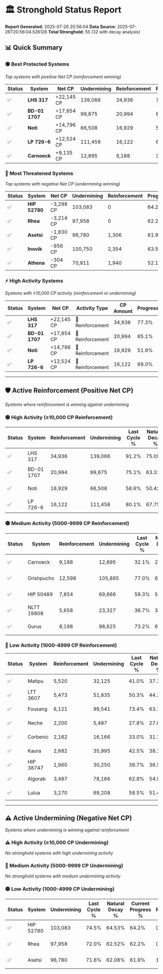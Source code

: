 # 🏛️ Stronghold Status Report

**Report Generated:** 2025-07-26 20:56:04
**Data Source:** 2025-07-26T20:56:04.526126
**Total Stronghold:** 55 (32 with decay analysis)

## 📊 Quick Summary

### 🟢 **Best Protected Systems**
*Top systems with positive Net CP (reinforcement winning)*

| Status | System | Net CP | Undermining | Reinforcement | Progress |
|--------|--------|--------|-------------|---------------|----------|
| ✅ | **LHS 317** | +22,145 CP | 139,066 | 34,936 | 77.3% |
| ✅ | **BD-01 1707** | +17,854 CP | 99,875 | 20,994 | 65.1% |
| ✅ | **Noti** | +14,796 CP | 66,508 | 16,929 | 51.9% |
| ✅ | **LP 726-6** | +12,524 CP | 111,458 | 16,122 | 69.0% |
| ✅ | **Carnoeck** | +9,135 CP | 12,895 | 9,188 | 30.8% |

### 🔴 **Most Threatened Systems**
*Top systems with negative Net CP (undermining winning)*

| Status | System | Net CP | Undermining | Reinforcement | Progress |
|--------|--------|--------|-------------|---------------|----------|
| ✅ | **HIP 52780** | -3,298 CP | 103,083 | 0 | 64.2% |
| ✅ | **Rhea** | -3,214 CP | 97,958 | 0 | 62.2% |
| ✅ | **Asetsi** | -1,830 CP | 96,780 | 1,306 | 61.9% |
| ✅ | **Inovik** | -956 CP | 100,750 | 2,354 | 63.5% |
| ✅ | **Athena** | -304 CP | 70,911 | 1,940 | 52.1% |

### ⚡ **High Activity Systems**
*Systems with ≥10,000 CP activity (reinforcement or undermining)*

| Status | System | Net CP | Activity Type | CP Amount | Progress |
|--------|--------|--------|---------------|-----------|----------|
| ✅ | **LHS 317** | +22,145 CP | 🔵 Reinforcement | 34,936 | 77.3% |
| ✅ | **BD-01 1707** | +17,854 CP | 🔵 Reinforcement | 20,994 | 65.1% |
| ✅ | **Noti** | +14,796 CP | 🔵 Reinforcement | 16,929 | 51.9% |
| ✅ | **LP 726-6** | +12,524 CP | 🔵 Reinforcement | 16,122 | 69.0% |

---

## 🛡️ Active Reinforcement (Positive Net CP)
*Systems where reinforcement is winning against undermining*

### 🟢 High Activity (≥10,000 CP Reinforcement)

| Status | System | Reinforcement | Undermining | Last Cycle % | Natural Decay % | Current Progress % | Current CP | Net CP | Activity |
|--------|--------|---------------|-------------|--------------|-----------------|-------------------|------------|--------|----------|
| ✅ | LHS 317 | 34,936 | 139,066 | 91.2% | 75.09% | 77.3% | 773,000 | +22,145 | 🟢 High Reinforcement |
| ✅ | BD-01 1707 | 20,994 | 99,875 | 75.1% | 63.31% | 65.1% | 650,999 | +17,854 | 🟢 High Reinforcement |
| ✅ | Noti | 16,929 | 66,508 | 58.6% | 50.42% | 51.9% | 519,000 | +14,796 | 🟢 High Reinforcement |
| ✅ | LP 726-6 | 16,122 | 111,458 | 80.1% | 67.75% | 69.0% | 690,000 | +12,524 | 🟢 High Reinforcement |

### 🟡 Medium Activity (5000-9999 CP Reinforcement)

| Status | System | Reinforcement | Undermining | Last Cycle % | Natural Decay % | Current Progress % | Current CP | Net CP | Activity |
|--------|--------|---------------|-------------|--------------|-----------------|-------------------|------------|--------|----------|
| ✅ | Carnoeck | 9,188 | 12,895 | 32.1% | 29.89% | 30.8% | 308,000 | +9,135 | 🟡 Medium Reinforcement |
| ✅ | Orishpucho | 12,598 | 105,885 | 77.0% | 65.51% | 66.4% | 664,000 | +8,946 | 🟡 Medium Reinforcement |
| ✅ | HIP 50489 | 7,854 | 69,666 | 59.3% | 51.72% | 52.3% | 523,000 | +5,820 | 🟡 Medium Reinforcement |
| ✅ | NLTT 19808 | 5,658 | 23,327 | 36.7% | 33.88% | 34.4% | 344,000 | +5,197 | 🟡 Medium Reinforcement |
| ✅ | Gurus | 8,198 | 98,625 | 73.2% | 62.80% | 63.3% | 633,000 | +5,013 | 🟡 Medium Reinforcement |

### 🔴 Low Activity (1000-4999 CP Reinforcement)

| Status | System | Reinforcement | Undermining | Last Cycle % | Natural Decay % | Current Progress % | Current CP | Net CP | Activity |
|--------|--------|---------------|-------------|--------------|-----------------|-------------------|------------|--------|----------|
| ✅ | Matipu | 5,520 | 32,125 | 41.0% | 37.31% | 37.8% | 377,999 | +4,874 | 🔵 Low Reinforcement |
| ✅ | LTT 3607 | 5,473 | 51,835 | 50.3% | 44.73% | 45.1% | 451,000 | +3,726 | 🔵 Low Reinforcement |
| ✅ | Fousang | 6,121 | 99,541 | 73.4% | 63.12% | 63.4% | 634,000 | +2,821 | 🔵 Low Reinforcement |
| ✅ | Neche | 2,200 | 5,487 | 27.8% | 27.06% | 27.3% | 273,000 | +2,450 | 🔵 Low Reinforcement |
| ✅ | Corbenic | 2,162 | 16,166 | 33.0% | 31.19% | 31.4% | 314,000 | +2,108 | 🔵 Low Reinforcement |
| ✅ | Kaura | 2,682 | 35,995 | 42.5% | 38.73% | 38.9% | 389,000 | +1,719 | 🔵 Low Reinforcement |
| ✅ | HIP 38747 | 1,960 | 30,250 | 39.7% | 36.57% | 36.7% | 367,000 | +1,320 | 🔵 Low Reinforcement |
| ✅ | Algorab | 3,487 | 78,166 | 62.9% | 54.98% | 55.1% | 551,000 | +1,151 | 🔵 Low Reinforcement |
| ✅ | Lulua | 3,270 | 69,208 | 58.5% | 51.49% | 51.6% | 516,000 | +1,117 | 🔵 Low Reinforcement |


---

## ⚠️ Active Undermining (Negative Net CP)
*Systems where undermining is winning against reinforcement*

### ⚠️ High Activity (≥10,000 CP Undermining)

*No stronghold systems with high undermining activity*

### 🔶 Medium Activity (5000-9999 CP Undermining)

*No stronghold systems with medium undermining activity*

### 🟡 Low Activity (1000-4999 CP Undermining)

| Status | System | Undermining | Last Cycle % | Natural Decay % | Current Progress % | Reinforcement | Current CP | Net CP | Activity |
|--------|--------|-------------|--------------|-----------------|-------------------|---------------|------------|--------|----------|
| ✅ | HIP 52780 | 103,083 | 74.5% | 64.53% | 64.2% | 0 | 642,000 | -3,298 | 🟡 Low Undermining |
| ✅ | Rhea | 97,958 | 72.0% | 62.52% | 62.2% | 0 | 622,000 | -3,214 | 🟡 Low Undermining |
| ✅ | Asetsi | 96,780 | 71.6% | 62.08% | 61.9% | 1,306 | 619,000 | -1,830 | 🟡 Low Undermining |
